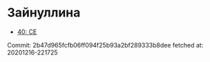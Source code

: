 # Зайнуллина
- [40: CE](40.md)

Commit: 2b47d965fcfb06ff094f25b93a2bf289333b8dee
 fetched at: 20201216-221725
